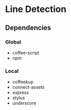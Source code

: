 # Line Detection

## Dependencies

### Global

* coffee-script
* npm

### Local

* coffeekup
* connect-assets
* express
* stylus
* underscore